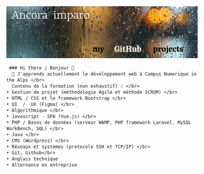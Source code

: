 <img src="74285CD0-187E-47D4-94A8-31826CC90C78.png">
     
     ### Hi there / Bonjour 👋
      🌱 J'apprends actuellement le développement web à Campus Numerique in the Alps </br>
      Contenu de la formation (non exhaustif) : </br>
    • Gestion de projet (méthodologie Agile et méthode SCRUM) </br>
    • HTML / CSS et le framework Bootstrap </br>
    • UI  /  UX (Figma) </br>
    • Algorithmique </br>
    • Javascript - SPA (Vue.js) </br>
    • PHP / Bases de données (serveur WAMP, PHP framework Laravel, MySQL WorkBench, SQL) </br>
    • Java </br>
    • CMS (Wordpress) </br>
    • Réseaux et systèmes (protocole SSH et TCP/IP) </br>
    • Git, Github</br>
    • Anglais technique
    • Alternance en entreprise
